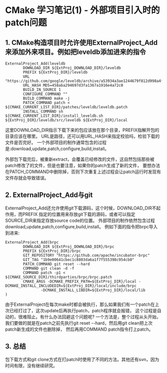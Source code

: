 CMake 学习笔记(1) - 外部项目引入时的patch问题
===========================================

## 1. CMake构造项目时允许使用ExternalProject_Add来添加外来项目。例如把leveldb添加进来的指令

```
ExternalProject_Add(leveldb
        DOWNLOAD_DIR ${ExtProj_DOWNLOAD_DIR}/leveldb
        PREFIX ${ExtProj_DIR}/leveldb
        URL "https://github.com/google/leveldb/archive/a53934a3ae1244679f812d998a4f16f2c7f309a6.tar.gz"
        URL_HASH MD5=458aba294697d3fa1367a1916e4a72c0
        BUILD_IN_SOURCE 1
        CONFIGURE_COMMAND ""
        BUILD_COMMAND make -j
        PATCH_COMMAND patch < ${CMAKE_CURRENT_LIST_DIR}/patches/leveldb/leveldb.patch
        INSTALL_COMMAND sh ${CMAKE_CURRENT_LIST_DIR}/install_leveldb.sh ${ExtProj_DIR}/leveldb/src/leveldb ${ExtProj_DIR}/local
```

这里DOWNLOAD_DIR指示下载下来的包应该放在那个目录，PREFIX指解开包的目录应该在哪里。
URL是路径，还可以用URL_HASH来指定校验吗，检验下载的文件是否完好。
一个外部项目的制作通常包含的过程是:download,update,patch,configure,build,install。

外部包下载完后，被重新extract，会覆盖已经修改的文件，这自然包括那些被patch修改了的文件，但是也要注意，如果你的patch生成了新的文件，
要想办法在PATCH_COMMAND中删除掉，否则下次重复上述过程会让patch运行时发现有文件存就会导致错误。

## 2. ExternalProject_Add与git

ExternalProject_Add还允许使用git下载源码，这个时候，DOWNLOAD_DIR不起作用，而PREFIX
指定的位置用来存放git下载的源码，或者可以指定SOURCE_DIR来指定存放source code的位置。
外部项目的制作依然包含过程download,update,patch,configure,build,install。
例如下面的指令把brpc导入到进来:
```
ExternalProject_Add(brpc
        DOWNLOAD_DIR ${ExtProj_DOWNLOAD_DIR}/brpc
        PREFIX ${ExtProj_DIR}/brpc
        GIT_REPOSITORY "https://github.com/apache/incubator-brpc"
        GIT_TAG "1b9e00641cbec1c8803da6a1f7f555398c954cb0"
        PATCH_COMMAND git reset --hard
        COMMAND git clean -d -f
        COMMAND patch -p1 < ${CMAKE_SOURCE_DIR}/thirdparties/brpc/brpc.patch
        CMAKE_ARGS -DCMAKE_PREFIX_PATH=${ExtProj_DIR}/local -DCMAKE_INSTALL_INCLUDEDIR=${ExtProj_DIR}/local/include/brpc
                -DCMAKE_INSTALL_LIBDIR=${ExtProj_DIR}/local/lib
)
```

由于ExternalProject在每次make时都会被执行，那么如果我们有一个patch在上次已经打过了，这次update后再执行patch，patch程序就会报错，
这个过程是自动的，很难阻止。有什么办法回避这个问题呢? 一个方法是，整个过程从头开始，
我们要做的就是在patch之前先执行git reset --hard，然后用git clean把上次patch新生成的文件也删除掉，
然后再用COMMAND patch指令打上patch。

## 3. 总结

包下载方式和git clone方式在打patch时使用了不同的方法。其他还有svn，因为时间有限，没有继续研究。
